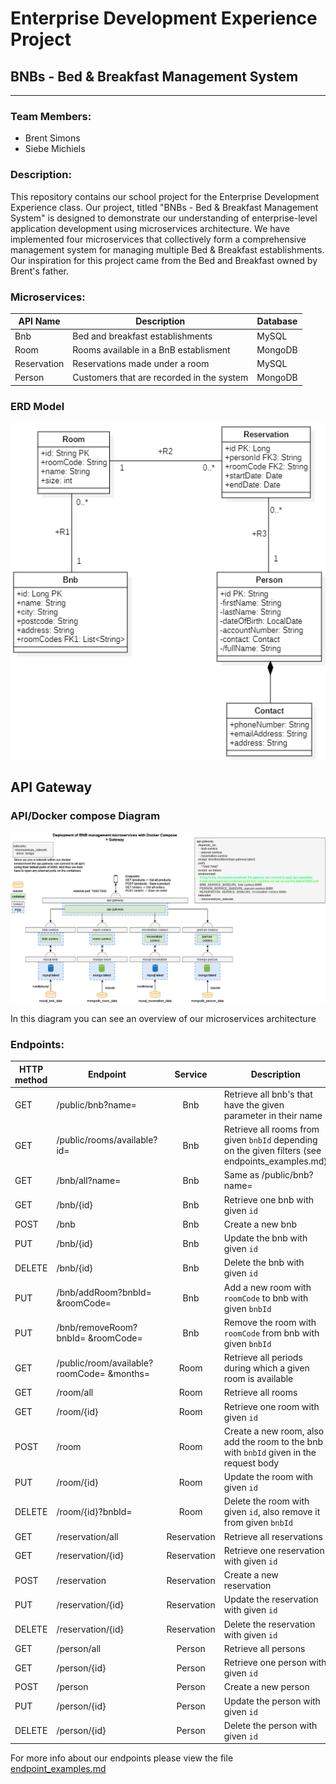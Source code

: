 # Enterprise Development Experience Project

## BNBs - Bed & Breakfast Management System

---

### Team Members:

- Brent Simons
- Siebe Michiels

### Description:

This repository contains our school project for the Enterprise Development Experience class. Our project, titled "BNBs - Bed & Breakfast Management System" is designed to demonstrate our understanding of enterprise-level application development using microservices architecture. We have implemented four microservices that collectively form a comprehensive management system for managing multiple Bed & Breakfast establishments. Our inspiration for this project came from the Bed and Breakfast owned by Brent's father.

### Microservices:

| API Name    | Description                               | Database |
|-------------|-------------------------------------------|----------|
| Bnb         | Bed and breakfast establishments          | MySQL    |
| Room        | Rooms available in a BnB establisment     | MongoDB  |
| Reservation | Reservations made under a room            | MySQL    |
| Person      | Customers that are recorded in the system | MongoDB  |

### ERD Model

![Our Entity Relationship Diagram](./erd.png)

## API Gateway

### API/Docker compose Diagram

![draw.io diagram of our Microservices Architecture](./APIDiagram.drawio.png)

In this diagram you can see an overview of our microservices architecture

### Endpoints:


| HTTP <br> method | Endpoint                                  |   Service   | Description                                                                                      |            Authorized            | Parameters/Body                      |
|------------------|-------------------------------------------|:-----------:|--------------------------------------------------------------------------------------------------|:--------------------------------:|--------------------------------------|
| GET              | /public/bnb?name=                         |     Bnb     | Retrieve all bnb's that have the given parameter in their name                                   | <font color="#ff1a1a">No</font>  | `name`                               |
| GET              | /public/rooms/available?id=               |     Bnb     | Retrieve all rooms from given `bnbId` depending on the given filters (see endpoints_examples.md) | <font color="#ff1a1a">No</font>  | `bnbId` <br> `AvailableRoomRequest`  |
| GET              | /bnb/all?name=                            |     Bnb     | Same as /public/bnb?name=                                                                        | <font color="#47d147">Yes</font> | `name`                               |
| GET              | /bnb/{id}                                 |     Bnb     | Retrieve one  bnb with given `id`                                                                | <font color="#47d147">Yes</font> |                                      |
| POST             | /bnb                                      |     Bnb     | Create a new bnb                                                                                 | <font color="#47d147">Yes</font> | `BnbRequest`                         |
| PUT              | /bnb/{id}                                 |     Bnb     | Update the bnb with given `id`                                                                   | <font color="#47d147">Yes</font> | `BnbRequest`                         |
| DELETE           | /bnb/{id}                                 |     Bnb     | Delete the bnb with given `id`                                                                   | <font color="#47d147">Yes</font> | `BnbRequest`                         |
| PUT              | /bnb/addRoom?bnbId= &roomCode=            |     Bnb     | Add a new room with `roomCode` to bnb with given `bnbId`                                         | <font color="#47d147">Yes</font> | `bnbId` <br> `roomCode`              |
| PUT              | /bnb/removeRoom?bnbId= &roomCode=         |     Bnb     | Remove the room with `roomCode` from bnb with given `bnbId`                                      | <font color="#47d147">Yes</font> | `bnbId` <br> `roomCode`              |
| GET              | /public/room/available?roomCode= &months= |    Room     | Retrieve all periods during which a given room is available                                      | <font color="#ff1a1a">No</font>  | `roomCode` <br> `months` (default=1) |
| GET              | /room/all                                 |    Room     | Retrieve all rooms                                                                               | <font color="#47d147">Yes</font> |                                      |
| GET              | /room/{id}                                |    Room     | Retrieve one room with given `id`                                                                | <font color="#47d147">Yes</font> |                                      |
| POST             | /room                                     |    Room     | Create a new room, also add the room to the bnb with `bnbId` given in the request body           | <font color="#47d147">Yes</font> | `RoomWithBnbRequest`                 |
| PUT              | /room/{id}                                |    Room     | Update the room with given `id`                                                                  | <font color="#47d147">Yes</font> | `RoomRequest`                        |
| DELETE           | /room/{id}?bnbId=                         |    Room     | Delete the room with given `id`, also remove it from given `bnbId`                               | <font color="#47d147">Yes</font> | `bnbId`                              |
| GET              | /reservation/all                          | Reservation | Retrieve all reservations                                                                        | <font color="#47d147">Yes</font> |                                      |
| GET              | /reservation/{id}                         | Reservation | Retrieve one reservation with given `id`                                                         | <font color="#47d147">Yes</font> |                                      |
| POST             | /reservation                              | Reservation | Create a new reservation                                                                         | <font color="#47d147">Yes</font> | `ReservationRequest`                 |
| PUT              | /reservation/{id}                         | Reservation | Update the reservation with given `id`                                                           | <font color="#47d147">Yes</font> | `ReservationRequest`                 |
| DELETE           | /reservation/{id}                         | Reservation | Delete the reservation with given `id`                                                           | <font color="#47d147">Yes</font> |                                      |
| GET              | /person/all                               |   Person    | Retrieve all persons                                                                             | <font color="#47d147">Yes</font> |                                      |
| GET              | /person/{id}                              |   Person    | Retrieve one person with given `id`                                                              | <font color="#47d147">Yes</font> |                                      |
| POST             | /person                                   |   Person    | Create a new person                                                                              | <font color="#47d147">Yes</font> | `PersonRequest`                      |
| PUT              | /person/{id}                              |   Person    | Update the person with given `id`                                                                | <font color="#47d147">Yes</font> | `PersonRequest`                      |
| DELETE           | /person/{id}                              |   Person    | Delete the person with given `id`                                                                | <font color="#47d147">Yes</font> |                                      |


For more info about our endpoints please view the file [endpoint_examples.md](endpoint_examples.md)


